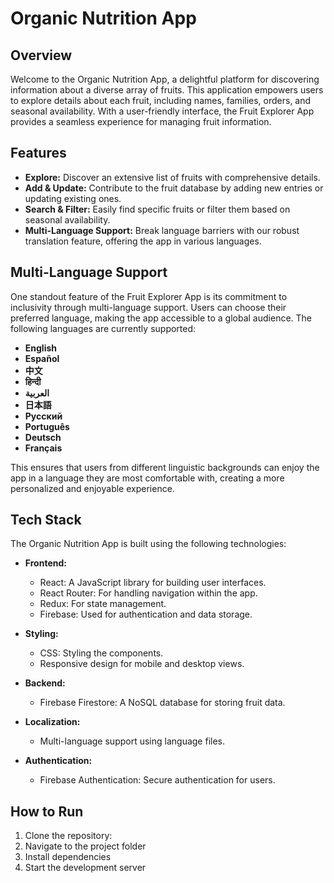 # Organic Nutrition App

## Overview

Welcome to the Organic Nutrition App, a delightful platform for discovering information about a diverse array of fruits. This application empowers users to explore details about each fruit, including names, families, orders, and seasonal availability. With a user-friendly interface, the Fruit Explorer App provides a seamless experience for managing fruit information.

## Features

- **Explore:** Discover an extensive list of fruits with comprehensive details.
- **Add & Update:** Contribute to the fruit database by adding new entries or updating existing ones.
- **Search & Filter:** Easily find specific fruits or filter them based on seasonal availability.
- **Multi-Language Support:** Break language barriers with our robust translation feature, offering the app in various languages.

## Multi-Language Support

One standout feature of the Fruit Explorer App is its commitment to inclusivity through multi-language support. Users can choose their preferred language, making the app accessible to a global audience. The following languages are currently supported:

- **English**
- **Español**
- **中文**
- **हिन्दी**
- **العربية**
- **日本語**
- **Русский**
- **Português**
- **Deutsch**
- **Français**

This ensures that users from different linguistic backgrounds can enjoy the app in a language they are most comfortable with, creating a more personalized and enjoyable experience.

## Tech Stack

The Organic Nutrition App is built using the following technologies:

- **Frontend:**

  - React: A JavaScript library for building user interfaces.
  - React Router: For handling navigation within the app.
  - Redux: For state management.
  - Firebase: Used for authentication and data storage.

- **Styling:**

  - CSS: Styling the components.
  - Responsive design for mobile and desktop views.

- **Backend:**

  - Firebase Firestore: A NoSQL database for storing fruit data.

- **Localization:**

  - Multi-language support using language files.

- **Authentication:**
  - Firebase Authentication: Secure authentication for users.

## How to Run

1. Clone the repository:
2. Navigate to the project folder
3. Install dependencies
4. Start the development server
